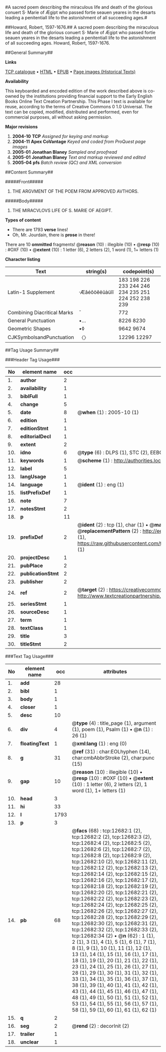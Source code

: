 #A sacred poem describing the miraculous life and death of the glorious conuert S· Marie of Ægipt who passed fortie seauen yeares in the desarts leading a penitentiall life to the astonishment of all succeeding ages.#

##Howard, Robert, 1597-1676.##
A sacred poem describing the miraculous life and death of the glorious conuert S· Marie of Ægipt who passed fortie seauen yeares in the desarts leading a penitentiall life to the astonishment of all succeeding ages.
Howard, Robert, 1597-1676.

##General Summary##

**Links**

[TCP catalogue](http://www.ota.ox.ac.uk/tcp/)  • 
[HTML](http://tei.it.ox.ac.uk/tcp/Texts-HTML/free/A07/A07160.html)  • 
[EPUB](http://tei.it.ox.ac.uk/tcp/Texts-EPUB/free/A07/A07160.epub) • 
[Page images (Historical Texts)](https://data.historicaltexts.jisc.ac.uk/view?pubId=eebo-99847632e&pageId=eebo-99847632e-12682-1)

**Availability**

This keyboarded and encoded edition of the
	       work described above is co-owned by the institutions
	       providing financial support to the Early English Books
	       Online Text Creation Partnership. This Phase I text is
	       available for reuse, according to the terms of Creative
	       Commons 0 1.0 Universal. The text can be copied,
	       modified, distributed and performed, even for
	       commercial purposes, all without asking permission.

**Major revisions**

1. __2004-10__ __TCP__ *Assigned for keying and markup*
1. __2004-11__ __Apex CoVantage__ *Keyed and coded from ProQuest page images*
1. __2005-01__ __Jonathan Blaney__ *Sampled and proofread*
1. __2005-01__ __Jonathan Blaney__ *Text and markup reviewed and edited*
1. __2005-04__ __pfs__ *Batch review (QC) and XML conversion*

##Content Summary##

#####Front#####

1. THE ARGVMENT OF THE POEM FROM APPROVED AVTHORS.

#####Body#####

1. THE MIRACVLOVS LIFE OF S. MARIE OF AEGIPT.

**Types of content**

  * There are 1793 **verse** lines!
  * Oh, Mr. Jourdain, there is **prose** in there!

There are 10 **ommitted** fragments! 
 @__reason__ (10) : illegible (10)  •  @__resp__ (10) : #OXF (10)  •  @__extent__ (10) : 1 letter (6), 2 letters (2), 1 word (1), 1+ letters (1)

**Character listing**


|Text|string(s)|codepoint(s)|
|---|---|---|
|Latin-1 Supplement|·Æâéôöêëûàüîï|183 198 226 233 244 246 234 235 251 224 252 238 239|
|Combining             Diacritical Marks|̄|772|
|General Punctuation|•…|8226 8230|
|Geometric Shapes|▪◊|9642 9674|
|CJKSymbolsandPunctuation|〈〉|12296 12297|

##Tag Usage Summary##

###Header Tag Usage###

|No|element name|occ|attributes|
|---|---|---|---|
|1.|__author__|2||
|2.|__availability__|1||
|3.|__biblFull__|1||
|4.|__change__|5||
|5.|__date__|8| @__when__ (1) : 2005-10 (1)|
|6.|__edition__|1||
|7.|__editionStmt__|1||
|8.|__editorialDecl__|1||
|9.|__extent__|2||
|10.|__idno__|6| @__type__ (6) : DLPS (1), STC (2), EEBO-CITATION (1), PROQUEST (1), VID (1)|
|11.|__keywords__|1| @__scheme__ (1) : http://authorities.loc.gov/ (1)|
|12.|__label__|5||
|13.|__langUsage__|1||
|14.|__language__|1| @__ident__ (1) : eng (1)|
|15.|__listPrefixDef__|1||
|16.|__note__|7||
|17.|__notesStmt__|2||
|18.|__p__|11||
|19.|__prefixDef__|2| @__ident__ (2) : tcp (1), char (1)  •  @__matchPattern__ (2) : ([0-9\-]+):([0-9IVX]+) (1), (.+) (1)  •  @__replacementPattern__ (2) : http://eebo.chadwyck.com/downloadtiff?vid=$1&page=$2 (1), https://raw.githubusercontent.com/textcreationpartnership/Texts/master/tcpchars.xml#$1 (1)|
|20.|__projectDesc__|1||
|21.|__pubPlace__|2||
|22.|__publicationStmt__|2||
|23.|__publisher__|2||
|24.|__ref__|2| @__target__ (2) : https://creativecommons.org/publicdomain/zero/1.0/ (1), http://www.textcreationpartnership.org/docs/. (1)|
|25.|__seriesStmt__|1||
|26.|__sourceDesc__|1||
|27.|__term__|1||
|28.|__textClass__|1||
|29.|__title__|3||
|30.|__titleStmt__|2||


###Text Tag Usage###

|No|element name|occ|attributes|
|---|---|---|---|
|1.|__add__|28||
|2.|__bibl__|1||
|3.|__body__|1||
|4.|__closer__|1||
|5.|__desc__|10||
|6.|__div__|4| @__type__ (4) : title_page (1), argument (1), poem (1), Psalm (1)  •  @__n__ (1) : 26 (1)|
|7.|__floatingText__|1| @__xml:lang__ (1) : eng (0)|
|8.|__g__|31| @__ref__ (31) : char:EOLhyphen (14), char:cmbAbbrStroke (2), char:punc (15)|
|9.|__gap__|10| @__reason__ (10) : illegible (10)  •  @__resp__ (10) : #OXF (10)  •  @__extent__ (10) : 1 letter (6), 2 letters (2), 1 word (1), 1+ letters (1)|
|10.|__head__|3||
|11.|__hi__|33||
|12.|__l__|1793||
|13.|__p__|3||
|14.|__pb__|68| @__facs__ (68) : tcp:12682:1 (2), tcp:12682:2 (2), tcp:12682:3 (2), tcp:12682:4 (2), tcp:12682:5 (2), tcp:12682:6 (2), tcp:12682:7 (2), tcp:12682:8 (2), tcp:12682:9 (2), tcp:12682:10 (2), tcp:12682:11 (2), tcp:12682:12 (2), tcp:12682:13 (2), tcp:12682:14 (2), tcp:12682:15 (2), tcp:12682:16 (2), tcp:12682:17 (2), tcp:12682:18 (2), tcp:12682:19 (2), tcp:12682:20 (2), tcp:12682:21 (2), tcp:12682:22 (2), tcp:12682:23 (2), tcp:12682:24 (2), tcp:12682:25 (2), tcp:12682:26 (2), tcp:12682:27 (2), tcp:12682:28 (2), tcp:12682:29 (2), tcp:12682:30 (2), tcp:12682:31 (2), tcp:12682:32 (2), tcp:12682:33 (2), tcp:12682:34 (2)  •  @__n__ (62) : 1 (1), 2 (1), 3 (1), 4 (1), 5 (1), 6 (1), 7 (1), 8 (1), 9 (1), 10 (1), 11 (1), 12 (1), 13 (1), 14 (1), 15 (1), 16 (1), 17 (1), 18 (1), 19 (1), 20 (1), 21 (1), 22 (1), 23 (1), 24 (1), 25 (1), 26 (1), 27 (1), 28 (1), 29 (1), 30 (1), 31 (1), 32 (1), 33 (1), 34 (1), 35 (1), 36 (1), 37 (1), 38 (1), 39 (1), 40 (1), 41 (1), 42 (1), 43 (1), 44 (1), 45 (1), 46 (1), 47 (1), 48 (1), 49 (1), 50 (1), 51 (1), 52 (1), 53 (1), 54 (1), 55 (1), 56 (1), 57 (1), 58 (1), 59 (1), 60 (1), 61 (1), 62 (1)|
|15.|__q__|2||
|16.|__seg__|2| @__rend__ (2) : decorInit (2)|
|17.|__trailer__|1||
|18.|__unclear__|1||
